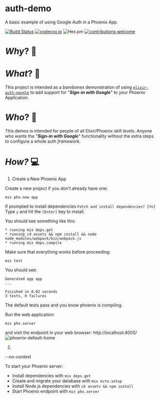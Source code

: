 # auth-demo

A basic example of using Google Auth in a Phoenix App.

[![Build Status](https://img.shields.io/travis/dwyl/elixir-auth-google/master.svg?style=flat-square)](https://travis-ci.org/dwyl/elixir-auth-google)
[![codecov.io](https://img.shields.io/codecov/c/github/dwyl/elixir-auth-google/master.svg?style=flat-square)](http://codecov.io/github/dwyl/elixir-auth-google?branch=master)
![Hex.pm](https://img.shields.io/hexpm/v/elixir_auth_google?color=brightgreen&style=flat-square)
[![contributions welcome](https://img.shields.io/badge/contributions-welcome-brightgreen.svg?style=flat-square)](https://github.com/dwyl/elixir-auth-google/issues)




# _Why_? 🤷



# _What_? 💭

This project is intended as a _barebones_ demonstration
of using
[`elixir-auth-google`](https://github.com/dwyl/elixir-auth-google)
to add support for "***Sign-in with Google***" to your Phoenix Application.

# _Who_? 👥

This demos is intended for people of all Elixir/Phoenix skill levels.
Anyone who wants the "***Sign-in with Google***" functionality
without the extra steps to configure a whole auth _framework_.


# _How?_ 💻


1. Create a New Phoenix App

Create a new project if you don't already have one:

```
mix phx.new app
```

If prompted to install dependencies `Fetch and install dependencies? [Yn]`
Type `y` and hit the `[Enter]` key to install.

You should see something like this:
```
* running mix deps.get
* running cd assets && npm install && node node_modules/webpack/bin/webpack.js
* running mix deps.compile
```

Make sure that everything works before proceeding:
```
mix test
```
You should see:
```
Generated app app
...

Finished in 0.02 seconds
3 tests, 0 failures
```
The default tests pass and you know phoenix is compiling.

Run the web application:

```
mix phx.server
```

and visit the endpoint in your web browser: http://localhost:4000/
![phoenix-default-home](https://user-images.githubusercontent.com/194400/70126043-0d174b00-1670-11ea-856e-b31e593b5844.png)


2.

--no-context


To start your Phoenix server:

  * Install dependencies with `mix deps.get`
  * Create and migrate your database with `mix ecto.setup`
  * Install Node.js dependencies with `cd assets && npm install`
  * Start Phoenix endpoint with `mix phx.server`
